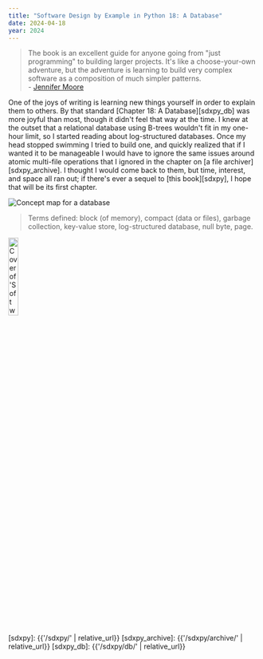 ```yaml
---
title: "Software Design by Example in Python 18: A Database"
date: 2024-04-18
year: 2024
---
```


<blockquote>
  The book is an excellent guide for anyone going from "just programming" to building larger projects.
  It's like a choose-your-own adventure,
  but the adventure is learning to build very complex software as a composition of much simpler patterns.
  <br>
  - <a href="https://jenniferplusplus.com/">Jennifer Moore</a>
</blockquote>

One of the joys of writing is learning new things yourself in order to explain them to others.
By that standard [Chapter 18: A Database][sdxpy_db] was more joyful than most,
though it didn't feel that way at the time.
I knew at the outset that a relational database using B-trees wouldn't fit in my one-hour limit,
so I started reading about log-structured databases.
Once my head stopped swimming I tried to build one,
and quickly realized that if I wanted it to be manageable
I would have to ignore the same issues around atomic multi-file operations
that I ignored in the chapter on [a file archiver][sdxpy_archive].
I thought I would come back to them,
but time, interest, and space all ran out;
if there's ever a sequel to [this book][sdxpy],
I hope that will be its first chapter.

<img class="centered" src="{{'/sdxpy/db/concept_map.svg' | relative_url}}" alt="Concept map for a database"/>

> Terms defined: block (of memory), compact (data or files), garbage collection, key-value store, log-structured database, null byte, page.

<a href="https://www.routledge.com/Software-Design-by-Example-A-Tool-Based-Introduction-with-Python/Wilson/p/book/9781032725215"><img src="{{'/sdxpy/sdxpy-cover.png' | relative_url}}" alt="Cover of 'Software Design by Example'" width="20%" class="centered">
</a>

[sdxpy]: {{'/sdxpy/' | relative_url}}
[sdxpy_archive]: {{'/sdxpy/archive/' | relative_url}}
[sdxpy_db]: {{'/sdxpy/db/' | relative_url}}
